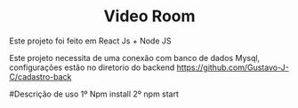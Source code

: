 <h1 align="center"> Video Room </h1>

Este projeto foi feito em React Js + Node JS

Este projeto necessita de uma conexão com banco de dados Mysql, configurações estão no diretorio do backend https://github.com/Gustavo-J-C/cadastro-back

#Descrição de uso
1º Npm install
2º npm start
